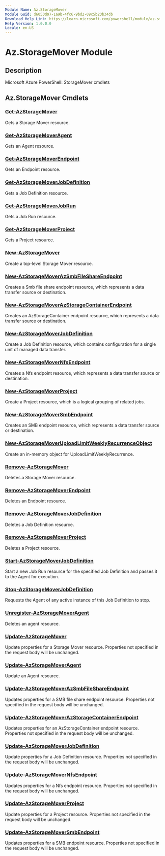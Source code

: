 ```yaml
---
Module Name: Az.StorageMover
Module Guid: d6053d97-1a9b-4fc6-9bd2-09c5b23b34db
Download Help Link: https://learn.microsoft.com/powershell/module/az.storagemover
Help Version: 1.0.0.0
Locale: en-US
---
```


# Az.StorageMover Module
## Description
Microsoft Azure PowerShell: StorageMover cmdlets

## Az.StorageMover Cmdlets
### [Get-AzStorageMover](Get-AzStorageMover.md)
Gets a Storage Mover resource.

### [Get-AzStorageMoverAgent](Get-AzStorageMoverAgent.md)
Gets an Agent resource.

### [Get-AzStorageMoverEndpoint](Get-AzStorageMoverEndpoint.md)
Gets an Endpoint resource.

### [Get-AzStorageMoverJobDefinition](Get-AzStorageMoverJobDefinition.md)
Gets a Job Definition resource.

### [Get-AzStorageMoverJobRun](Get-AzStorageMoverJobRun.md)
Gets a Job Run resource.

### [Get-AzStorageMoverProject](Get-AzStorageMoverProject.md)
Gets a Project resource.

### [New-AzStorageMover](New-AzStorageMover.md)
Create a top-level Storage Mover resource.

### [New-AzStorageMoverAzSmbFileShareEndpoint](New-AzStorageMoverAzSmbFileShareEndpoint.md)
Creates a Smb file share endpoint resource, which represents a data transfer source or destination.

### [New-AzStorageMoverAzStorageContainerEndpoint](New-AzStorageMoverAzStorageContainerEndpoint.md)
Creates an AzStorageContainer endpoint resource, which represents a data transfer source or destination.

### [New-AzStorageMoverJobDefinition](New-AzStorageMoverJobDefinition.md)
Create a Job Definition resource, which contains configuration for a single unit of managed data transfer.

### [New-AzStorageMoverNfsEndpoint](New-AzStorageMoverNfsEndpoint.md)
Creates a Nfs endpoint resource, which represents a data transfer source or destination.

### [New-AzStorageMoverProject](New-AzStorageMoverProject.md)
Create a Project resource, which is a logical grouping of related jobs.

### [New-AzStorageMoverSmbEndpoint](New-AzStorageMoverSmbEndpoint.md)
Creates an SMB endpoint resource, which represents a data transfer source or destination.

### [New-AzStorageMoverUploadLimitWeeklyRecurrenceObject](New-AzStorageMoverUploadLimitWeeklyRecurrenceObject.md)
Create an in-memory object for UploadLimitWeeklyRecurrence.

### [Remove-AzStorageMover](Remove-AzStorageMover.md)
Deletes a Storage Mover resource.

### [Remove-AzStorageMoverEndpoint](Remove-AzStorageMoverEndpoint.md)
Deletes an Endpoint resource.

### [Remove-AzStorageMoverJobDefinition](Remove-AzStorageMoverJobDefinition.md)
Deletes a Job Definition resource.

### [Remove-AzStorageMoverProject](Remove-AzStorageMoverProject.md)
Deletes a Project resource.

### [Start-AzStorageMoverJobDefinition](Start-AzStorageMoverJobDefinition.md)
Start a new Job Run resource for the specified Job Definition and passes it to the Agent for execution.

### [Stop-AzStorageMoverJobDefinition](Stop-AzStorageMoverJobDefinition.md)
Requests the Agent of any active instance of this Job Definition to stop.

### [Unregister-AzStorageMoverAgent](Unregister-AzStorageMoverAgent.md)
Deletes an agent resource.

### [Update-AzStorageMover](Update-AzStorageMover.md)
Update properties for a Storage Mover resource.
Properties not specified in the request body will be unchanged.

### [Update-AzStorageMoverAgent](Update-AzStorageMoverAgent.md)
Update an Agent resource.

### [Update-AzStorageMoverAzSmbFileShareEndpoint](Update-AzStorageMoverAzSmbFileShareEndpoint.md)
Updates properties for a SMB file share endpoint resource.
Properties not specified in the request body will be unchanged.

### [Update-AzStorageMoverAzStorageContainerEndpoint](Update-AzStorageMoverAzStorageContainerEndpoint.md)
Updates properties for an AzStorageContainer endpoint resource.
Properties not specified in the request body will be unchanged.

### [Update-AzStorageMoverJobDefinition](Update-AzStorageMoverJobDefinition.md)
Update properties for a Job Definition resource.
Properties not specified in the request body will be unchanged.

### [Update-AzStorageMoverNfsEndpoint](Update-AzStorageMoverNfsEndpoint.md)
Updates properties for a Nfs endpoint resource.
Properties not specified in the request body will be unchanged.

### [Update-AzStorageMoverProject](Update-AzStorageMoverProject.md)
Update properties for a Project resource.
Properties not specified in the request body will be unchanged.

### [Update-AzStorageMoverSmbEndpoint](Update-AzStorageMoverSmbEndpoint.md)
Updates properties for a SMB endpoint resource.
Properties not specified in the request body will be unchanged.

